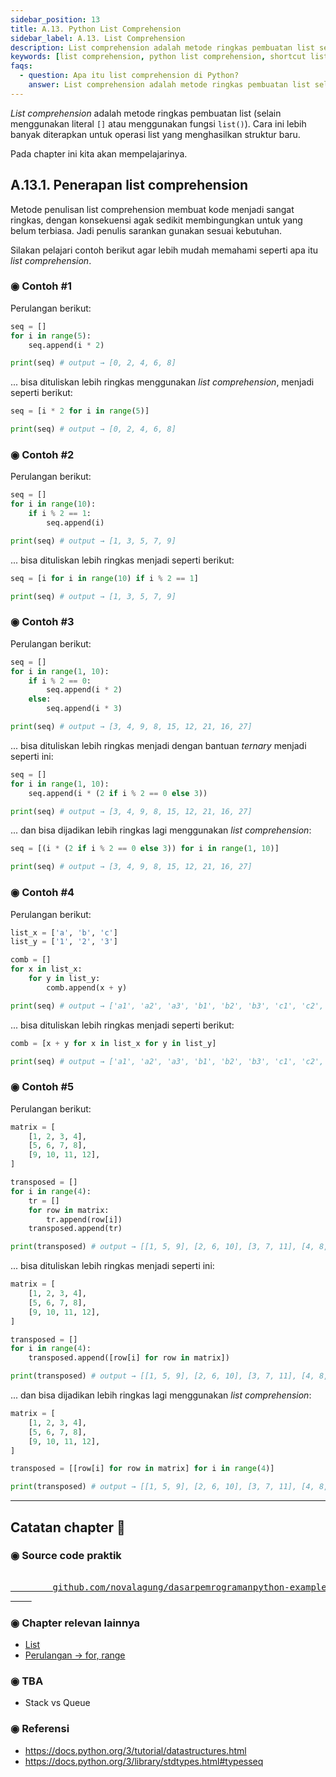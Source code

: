 ```yaml
---
sidebar_position: 13
title: A.13. Python List Comprehension
sidebar_label: A.13. List Comprehension
description: List comprehension adalah metode ringkas pembuatan list selain menggunakan literal `[]`. Cara ini lebih banyak diterapkan untuk operasi list yang menghasilkan struktur baru.
keywords: [list comprehension, python list comprehension, shortcut list]
faqs:
  - question: Apa itu list comprehension di Python?
    answer: List comprehension adalah metode ringkas pembuatan list selain menggunakan literal `[]`. Cara ini lebih banyak diterapkan untuk operasi list yang menghasilkan struktur baru
---
```


*List comprehension* adalah metode ringkas pembuatan list (selain menggunakan literal `[]` atau menggunakan fungsi `list()`). Cara ini lebih banyak diterapkan untuk operasi list yang menghasilkan struktur baru.

Pada chapter ini kita akan mempelajarinya.

## A.13.1. Penerapan list comprehension

Metode penulisan list comprehension membuat kode menjadi sangat ringkas, dengan konsekuensi agak sedikit membingungkan untuk yang belum terbiasa. Jadi penulis sarankan gunakan sesuai kebutuhan.

Silakan pelajari contoh berikut agar lebih mudah memahami seperti apa itu *list comprehension*.

### ◉ Contoh #1

Perulangan berikut:

```python
seq = []
for i in range(5):
    seq.append(i * 2)

print(seq) # output → [0, 2, 4, 6, 8]
```

... bisa dituliskan lebih ringkas menggunakan *list comprehension*, menjadi seperti berikut:

```python
seq = [i * 2 for i in range(5)]

print(seq) # output → [0, 2, 4, 6, 8]
```

### ◉ Contoh #2

Perulangan berikut:

```python
seq = []
for i in range(10):
    if i % 2 == 1:
        seq.append(i)

print(seq) # output → [1, 3, 5, 7, 9]
```

... bisa dituliskan lebih ringkas menjadi seperti berikut:

```python
seq = [i for i in range(10) if i % 2 == 1]

print(seq) # output → [1, 3, 5, 7, 9]
```

### ◉ Contoh #3

Perulangan berikut:

```python
seq = []
for i in range(1, 10):
    if i % 2 == 0:
        seq.append(i * 2)
    else:
        seq.append(i * 3)

print(seq) # output → [3, 4, 9, 8, 15, 12, 21, 16, 27]
```

... bisa dituliskan lebih ringkas menjadi dengan bantuan *ternary* menjadi seperti ini:

```python
seq = []
for i in range(1, 10):
    seq.append(i * (2 if i % 2 == 0 else 3))

print(seq) # output → [3, 4, 9, 8, 15, 12, 21, 16, 27]
```

... dan bisa dijadikan lebih ringkas lagi menggunakan *list comprehension*:

```python
seq = [(i * (2 if i % 2 == 0 else 3)) for i in range(1, 10)]

print(seq) # output → [3, 4, 9, 8, 15, 12, 21, 16, 27]
```

### ◉ Contoh #4

Perulangan berikut:

```python
list_x = ['a', 'b', 'c']
list_y = ['1', '2', '3']

comb = []
for x in list_x:
    for y in list_y:
        comb.append(x + y)

print(seq) # output → ['a1', 'a2', 'a3', 'b1', 'b2', 'b3', 'c1', 'c2', 'c3']
```

... bisa dituliskan lebih ringkas menjadi seperti berikut:

```python
comb = [x + y for x in list_x for y in list_y]

print(seq) # output → ['a1', 'a2', 'a3', 'b1', 'b2', 'b3', 'c1', 'c2', 'c3']
```

### ◉ Contoh #5

Perulangan berikut:

```python
matrix = [
    [1, 2, 3, 4],
    [5, 6, 7, 8],
    [9, 10, 11, 12],
]

transposed = []
for i in range(4):
    tr = []
    for row in matrix:
        tr.append(row[i])
    transposed.append(tr)

print(transposed) # output → [[1, 5, 9], [2, 6, 10], [3, 7, 11], [4, 8, 12]]
```

... bisa dituliskan lebih ringkas menjadi seperti ini:

```python
matrix = [
    [1, 2, 3, 4],
    [5, 6, 7, 8],
    [9, 10, 11, 12],
]

transposed = []
for i in range(4):
    transposed.append([row[i] for row in matrix])

print(transposed) # output → [[1, 5, 9], [2, 6, 10], [3, 7, 11], [4, 8, 12]]
```

... dan bisa dijadikan lebih ringkas lagi menggunakan *list comprehension*:

```python
matrix = [
    [1, 2, 3, 4],
    [5, 6, 7, 8],
    [9, 10, 11, 12],
]

transposed = [[row[i] for row in matrix] for i in range(4)]

print(transposed) # output → [[1, 5, 9], [2, 6, 10], [3, 7, 11], [4, 8, 12]]
```

---

<div class="section-footnote">

## Catatan chapter 📑

### ◉ Source code praktik

<pre>
    <a href="https://github.com/novalagung/dasarpemrogramanpython-example/tree/master/list-comprehension">
        github.com/novalagung/dasarpemrogramanpython-example/../list-comprehension
    </a>
</pre>

### ◉ Chapter relevan lainnya

- [List](/basic/list)
- [Perulangan → for, range](/basic/for-range)

### ◉ TBA

- Stack vs Queue

### ◉ Referensi

- https://docs.python.org/3/tutorial/datastructures.html
- https://docs.python.org/3/library/stdtypes.html#typesseq

</div>
